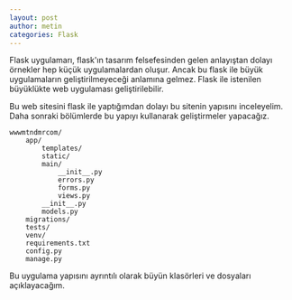 ```yaml
---
layout: post
author: metin
categories: Flask
---
```


Flask uygulamarı, flask'ın tasarım felsefesinden gelen anlayıştan dolayı  örnekler hep küçük uygulamalardan oluşur. Ancak bu flask ile büyük uygulamaların geliştirilmeyeceği anlamına gelmez. Flask ile istenilen büyüklükte web uygulaması geliştirilebilir.

Bu web sitesini flask ile yaptığımdan dolayı bu sitenin yapısını inceleyelim. Daha sonraki bölümlerde bu yapıyı kullanarak geliştirmeler yapacağız.

    wwwmtndmrcom/
        app/
            templates/
            static/
            main/
                __init__.py
                errors.py
                forms.py
                views.py
            __init__.py
            models.py
        migrations/
        tests/
        venv/
        requirements.txt
        config.py
        manage.py

Bu uygulama yapısını ayrıntılı olarak büyün klasörleri ve dosyaları açıklayacağım.